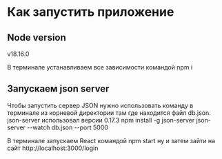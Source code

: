 # Как запустить приложение
## Node version
v18.16.0

В терминале устанавливаем все зависимости командой
npm i

## Запускаем json server
Чтобы запустить сервер JSON нужно использовать команду в терминале из корневой директории там где находится файл db.json. json-server использовал версии 0.17.3
npm install -g json-server
json-server --watch db.json --port 5000

В терминале запускаем React командой
npm start
ну и затем зайти на сайт http://localhost:3000/login